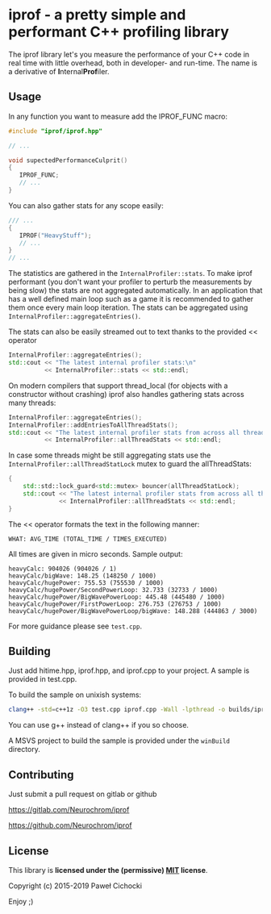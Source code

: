 ﻿# iprof - a pretty simple and performant C++ profiling library

The iprof library let's you measure the performance of your C++ code in real time with little overhead,
both in developer- and run-time. The name is a derivative of **I**nternal**Prof**iler.

## Usage

In any function you want to measure add the IPROF_FUNC macro:

```C++
#include "iprof/iprof.hpp"

// ...

void supectedPerformanceCulprit()
{
   IPROF_FUNC;
   // ...
}
```

You can also gather stats for any scope easily:

```C++
/// ...
{
   IPROF("HeavyStuff");
   // ...
}
// ...
```

The statistics are gathered in the ```InternalProfiler::stats```.
To make iprof performant (you don't want your profiler to perturb the measurements by being slow)
the stats are not aggregated automatically. In an application that has a well defined main loop
such as a game it is recommended to gather them once every main loop iteration.
The stats can be aggregated using ```InternalProfiler::aggregateEntries()```.

The stats can also be easily streamed out to text thanks to the provided << operator

```C++
InternalProfiler::aggregateEntries();
std::cout << "The latest internal profiler stats:\n"
          << InternalProfiler::stats << std::endl;
```

On modern compilers that support thread_local (for objects with a constructor without crashing)
iprof also handles gathering stats across many threads:

```C++
InternalProfiler::aggregateEntries();
InternalProfiler::addEntriesToAllThreadStats();
std::cout << "The latest internal profiler stats from across all threads:\n"
          << InternalProfiler::allThreadStats << std::endl;
```

In case some threads might be still aggregating stats use the ```InternalProfiler::allThreadStatLock```
mutex to guard the allThreadStats:

```C++
{
    std::std::lock_guard<std::mutex> bouncer(allThreadStatLock);
    std::cout << "The latest internal profiler stats from across all threads:\n"
              << InternalProfiler::allThreadStats << std::endl;
}
```

The << operator formats the text in the following manner:

```text
WHAT: AVG_TIME (TOTAL_TIME / TIMES_EXECUTED)
```

All times are given in micro seconds.
Sample output:

```text
heavyCalc: 904026 (904026 / 1)
heavyCalc/bigWave: 148.25 (148250 / 1000)
heavyCalc/hugePower: 755.53 (755530 / 1000)
heavyCalc/hugePower/SecondPowerLoop: 32.733 (32733 / 1000)
heavyCalc/hugePower/BigWavePowerLoop: 445.48 (445480 / 1000)
heavyCalc/hugePower/FirstPowerLoop: 276.753 (276753 / 1000)
heavyCalc/hugePower/BigWavePowerLoop/bigWave: 148.288 (444863 / 3000)
```

For more guidance please see ```test.cpp```.

## Building

Just add hitime.hpp, iprof.hpp, and iprof.cpp to your project.
A sample is provided in test.cpp.

To build the sample on unixish systems:

```bash
clang++ -std=c++1z -O3 test.cpp iprof.cpp -Wall -lpthread -o builds/iprofTest.out
```

You can use g++ instead of clang++ if you so choose.

A MSVS project to build the sample is provided under the ```winBuild``` directory.

## Contributing

Just submit a pull request on gitlab or github

https://gitlab.com/Neurochrom/iprof

https://github.com/Neurochrom/iprof

## License

This library is **licensed under the (permissive) [MIT](https://opensource.org/licenses/MIT) license**.

Copyright (c) 2015-2019 Paweł Cichocki

Enjoy ;)
